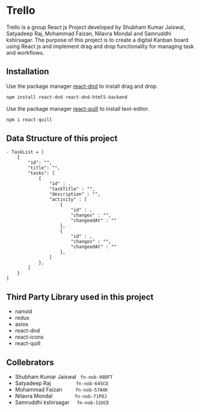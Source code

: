 # Trello

Trello is a group React js Project developed by Shubham Kumar Jaiswal, Satyadeep Raj, Mohammad Faizan, Nilavra Mondal and Samruddhi kshirsagar. The purpose of this project is to create a digital Kanban board using React js and implement drag and drop functionality for managing task and workflows.

## Installation

Use the package manager [react-dnd](https://react-dnd.github.io/react-dnd/about) to install drag and drop.

```bash
npm install react-dnd react-dnd-html5-backend
```

Use the package manager [react-quill](https://www.npmjs.com/package/react-quill) to install text-editor.

```bash
npm i react-quill
```

## Data Structure of this project

    - TaskList = [
        {
            "id": "",
            "title": "",
            "tasks": [
                {
                    "id" : ,
                    "taskTitle" : "",
                    "description" : "",
                    "activity" : [
                        {
                            "id" : ,
                            "changes" : "",
                            "changeedAt" : ""
                        },
                        {
                            "id" : ,
                            "changes" : "",
                            "changeedAt" : ""
                        },
                    ]
                },
            ]
        }
    ]

## Third Party Library used in this project
 -  nanoid
 -  redux
 -  axios
 -  react-dnd
 -  react-icons
 -  react-quill


 ## Collebrators
  - Shubham Kumar Jaiswal  ```  fn-nob-99DFT ```
  - Satyadeep Raj &nbsp;&nbsp;&nbsp;&nbsp;&nbsp;&nbsp;&nbsp;&nbsp;&nbsp;&nbsp;&nbsp;&nbsp;&nbsp;&nbsp;&nbsp; ``` fn-nob-64SCO ```
  - Mohammad Faizan &nbsp;&nbsp;&nbsp;&nbsp;&nbsp;&nbsp;&nbsp; ``` fn-nob-57AXK ```
  - Nilavra Mondal &nbsp;&nbsp;&nbsp;&nbsp;&nbsp;&nbsp;&nbsp;&nbsp;&nbsp;&nbsp;&nbsp;&nbsp;&nbsp;&nbsp;``` fn-nob-71POJ ```
  - Samruddhi kshirsagar &nbsp;&nbsp;&nbsp;&nbsp;``` fn-nob-52UCE ```